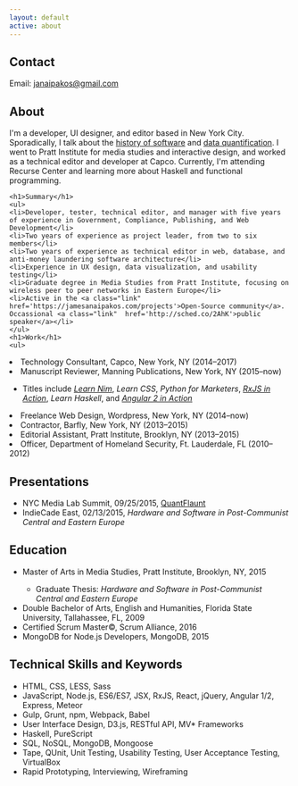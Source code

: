 ```yaml
---
layout: default
active: about
---
```

<div class="page-section short">
    <div class="container flex">
        <div class="column-main tile">
            <div>
<section>
        <h1>Contact</h1>
        <div>
       <p>Email: <a href="mailto:janaipakos@gmail.com" class="link" title="Open email window">janaipakos@gmail.com</a><p>
<div>
<h1>About</h1>
                    <p>I'm a developer, UI designer, and editor based in New York City. Sporadically, I talk about the <a class="link" href="http://sched.co/2AhK">history of software</a> and <a class="link" href="https://medium.com/@justinhendrix/previewing-nyc-media-lab-s-annual-summit-demo-session-ce5169df964e#.ds4ygjp8o">data quantification</a>. I went to Pratt Institute for media studies and interactive design, and worked as a technical editor and developer at Capco. Currently, I'm attending Recurse Center and learning more about Haskell and functional programming.
                    <div>

    <h1>Summary</h1>
    <ul>
    <li>Developer, tester, technical editor, and manager with five years of experience in Government, Compliance, Publishing, and Web Development</li>
    <li>Two years of experience as project leader, from two to six members</li>
    <li>Two years of experience as technical editor in web, database, and anti-money laundering software architecture</li>
    <li>Experience in UX design, data visualization, and usability testing</li>
    <li>Graduate degree in Media Studies from Pratt Institute, focusing on wireless peer to peer networks in Eastern Europe</li>
    <li>Active in the <a class="link"  href='https://jamesanaipakos.com/projects'>Open-Source community</a>. Occassional <a class="link"  href='http://sched.co/2AhK'>public speaker</a></li>
    </ul>
    <h1>Work</h1>
    <ul>

<li>Technology Consultant, Capco, New York, NY (2014–2017)</li>
<li>Manuscript Reviewer, Manning Publications, New York, NY (2015–now)</li>
    <ul>
        <li>Titles include <em><a class="link"  href='https://www.manning.com/books/nim-in-action'>Learn Nim</a></em>, <em>Learn CSS</em>,  <em>Python for Marketers</em>, <em><a class="link"  href='https://www.manning.com/books/rxjs-in-action'>RxJS in Action</a></em>, <em>Learn Haskell</em>, and <em><a class="link"  href='https://www.manning.com/books/angular-2-in-action'>Angular 2 in Action</a></em></li>
    </ul>
<li>Freelance Web Design, Wordpress, New York, NY (2014–now)</li>
    <li>Contractor, Barfly, New York, NY (2013–2015)</li>
<li>Editorial Assistant, Pratt Institute, Brooklyn, NY (2013–2015)</li>
<li>Officer, Department of Homeland Security, Ft. Lauderdale, FL (2010–2012)</li>
    </ul>

<h1>Presentations</h1>
    <ul>
        <li>NYC Media Lab Summit, 09/25/2015, <a class="link"  href='https://jamesanaipakos.com/quantflaunt'>QuantFlaunt</a></li>
        <li>IndieCade East, 02/13/2015, <em>Hardware and Software in Post-Communist Central and Eastern Europe</em></li>
        </ul>

<h1>Education</h1>
    <ul>
        <li>Master of Arts in Media Studies, Pratt Institute, Brooklyn, NY, 2015</li>
        <ul><li>Graduate Thesis: <em>Hardware and Software in Post-Communist Central and Eastern Europe</em></li></ul>
        <li>Double Bachelor of Arts, English and Humanities, Florida State University, Tallahassee, FL, 2009</li>
         <li>Certified Scrum Master©, Scrum Alliance, 2016</li>
        <li>MongoDB for Node.js Developers, MongoDB, 2015</li>
    </ul>

<h1>Technical Skills and Keywords</h1>
    <ul>
        <li>HTML, CSS, LESS, Sass</li>
        <li>JavaScript, Node.js, ES6/ES7, JSX, RxJS, React, jQuery, Angular 1/2, Express, Meteor</li>
        <li>Gulp, Grunt, npm, Webpack, Babel</li>       
         <li>User Interface Design, D3.js, RESTful API, MV* Frameworks</li>
        <li>Haskell, PureScript</li>
        <li>SQL, NoSQL, MongoDB, Mongoose</li>
        <li>Tape, QUnit, Unit Testing, Usability Testing, User Acceptance Testing, VirtualBox</li>
        <li>Rapid Prototyping, Interviewing, Wireframing</li>
    </ul>

</div>

